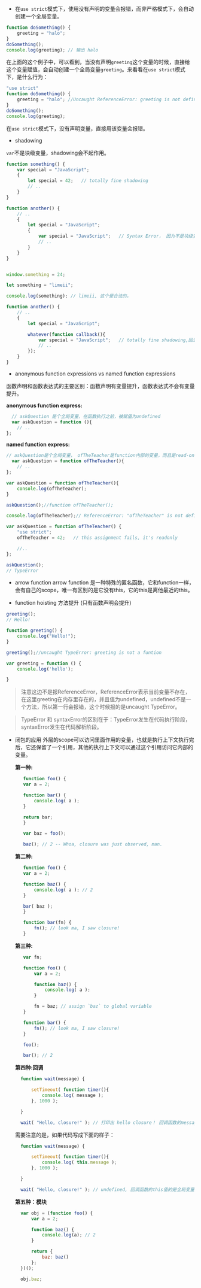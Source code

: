 - 在```use strict```模式下，使用没有声明的变量会报错，而非严格模式下，会自动创建一个全局变量。

```js
function doSomething() {
    greeting = "halo";
}
doSomething();
console.log(greeting); // 输出 halo

```
在上面的这个例子中，可以看到，当没有声明```greeting```这个变量的时候，直接给这个变量赋值，会自动创建一个全局变量```greeting```。来看看在```use strict```模式下，是什么行为：

```js
"use strict"
function doSomething() {
    greeting = "halo"; //Uncaught ReferenceError: greeting is not defined
}
doSomething();
console.log(greeting);
```
在```use strict```模式下，没有声明变量，直接用该变量会报错。


- shadowing

```var```不是块级变量，shadowing会不起作用。

```js
function something() {
    var special = "JavaScript";
    {
        let special = 42;   // totally fine shadowing
        // ..
    }
}

function another() {
    // ..
    {
        let special = "JavaScript";
        {
            var special = "JavaScript";   // Syntax Error， 因为不是块级变量，相当于在another这个方法作用域里重复定义。
            // ..
        }
    }
}
```

```js

window.something = 24;

let something = "limeii";

console.log(something); // limeii, 这个是合法的。
```

```js
function another() {
    // ..
    {
        let special = "JavaScript";

        whatever(function callback(){
            var special = "JavaScript";   // totally fine shadowing,回调函数在这里是全局变量。
            // ..
        });
    }
}
```


- anonymous function expressions  vs named function expressions

函数声明和函数表达式的主要区别：函数声明有变量提升，函数表达式不会有变量提升。

**anonymous function express:**
```js
  // askQuestion 是个全局变量，在函数执行之前，被赋值为undefined
  var askQuestion = function (){
    // ..
};
```

**named function express:**
```js
// askQuestion是个全局变量， ofTheTeacher是function内部的变量，而且是read-only
  var askQuestion = function ofTheTeacher(){
    // ..
};
```

```js
var askQuestion = function ofTheTeacher(){
    console.log(ofTheTeacher);
}

askQuestion();//function ofTheTeacher();

console.log(ofTheTeacher);// ReferenceError: "ofTheTeacher" is not defined
```

```js
var askQuestion = function ofTheTeacher() {
    "use strict";
    ofTheTeacher = 42;   // this assignment fails, it's readonly

    //..
};

askQuestion();
// TypeError
```

- arrow function
arrow function 是一种特殊的匿名函数，它和function一样，会有自己的scope，唯一有区别的是它没有this，它的this是离他最近的this。

- function hoisting 方法提升 (只有函数声明会提升)

```js
greeting();
// Hello!

function greeting() {
    console.log("Hello!");
}
```

```js
greeting();//uncaught TypeError: greeting is not a funtion

var greeting = function () {
    console.log('hello');

}
```
<blockquote>
<p>
注意这边不是报ReferenceError，ReferenceError表示当前变量不存在，在这里greeting在内存里存在的，并且值为undefined，undefined不是一个方法，所以第一行会报错，这个时候报的是uncaught TypeError。
</p>
</blockquote>

<blockquote>
<p>
TypeError 和 syntaxError的区别在于：TypeError发生在代码执行阶段，syntaxError发生在代码解析阶段。
</p>
</blockquote>

- 闭包的应用
  外层的scope可以访问里面作用的变量，也就是执行上下文执行完后，它还保留了一个引用，其他的执行上下文可以通过这个引用访问它内部的变量。


  **第一种:**
     ```js
        function foo() {
        var a = 2;

        function bar() {
            console.log( a );
        }

        return bar;
        }

        var baz = foo();

        baz(); // 2 -- Whoa, closure was just observed, man.
     ```

  **第二种:**
     ```js
        function foo() {
        var a = 2;

        function baz() {
            console.log( a ); // 2
        }

        bar( baz );
        }

        function bar(fn) {
            fn(); // look ma, I saw closure!
        }
     ```

  **第三种:**
     ```js
        var fn;

        function foo() {
            var a = 2;

            function baz() {
                console.log( a );
            }

            fn = baz; // assign `baz` to global variable
        }

        function bar() {
            fn(); // look ma, I saw closure!
        }

        foo();

        bar(); // 2
     ```

     
  **第四种:回调**
  ```js
    function wait(message) {

        setTimeout( function timer(){
            console.log( message );
        }, 1000 );

    }

    wait( "Hello, closure!" ); // 打印出 hello closure！ 回调函数的message是wait方法作用域的值。
  ```

  需要注意的是，如果代码写成下面的样子：
  
  ```js
    function wait(message) {

        setTimeout( function timer(){
            console.log( this.message );
        }, 1000 );

    }

    wait( "Hello, closure!" ); // undefined, 回调函数的this值的是全局变量，全局变量没有这个值，所以是undefined。
  ```

  **第五种：模块**

  ```js
    var obj = (function foo() {
        var a = 2;

        function baz() {
            console.log(a); // 2
        }

        return {
            baz: baz()
        };
    })();

    obj.baz;
  ```
